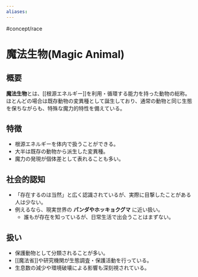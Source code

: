 ```yaml
---
aliases:
---
```

#concept/race 
# 魔法生物(Magic Animal)

## 概要
**魔法生物**とは、[[根源エネルギー]]を利用・循環する能力を持った動物の総称。  
ほとんどの場合は既存動物の変異種として誕生しており、通常の動物と同じ生態を保ちながらも、特殊な魔力的特性を備えている。  

## 特徴
- 根源エネルギーを体内で扱うことができる。  
- 大半は既存の動物から派生した変異種。  
- 魔力の発現が個体差として表れることも多い。  

## 社会的認知
- 「存在するのは当然」と広く認識されているが、実際に目撃したことがある人は少ない。  
- 例えるなら、現実世界の **パンダやホッキョクグマ** に近い扱い。  
  - 誰もが存在を知っているが、日常生活で出会うことはまずない。  

## 扱い
- 保護動物として分類されることが多い。  
- [[魔法省]]や研究機関が生態調査・保護活動を行っている。  
- 生息数の減少や環境破壊による影響も深刻視されている。  
